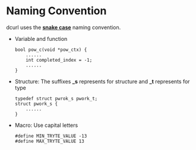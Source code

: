 # Naming Convention

dcurl uses the **[snake case](https://en.wikipedia.org/wiki/Snake_case)** naming convention.

- Variable and function
  ```
  bool pow_c(void *pow_ctx) {
      ......
      int completed_index = -1; 
      ......
  }
  ```

- Structure: The suffixes **_s** represents for structure and **_t** represents for type
  ```
  typedef struct pwrok_s pwork_t;
  struct pwork_s {
      ......
  }
  ```

- Macro: Use capital letters
  ```
  #define MIN_TRYTE_VALUE -13
  #define MAX_TRYTE_VALUE 13
  ```

